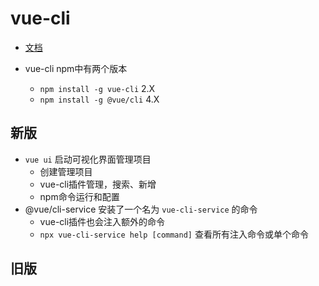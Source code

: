 # vue-cli

* [文档](https://cli.vuejs.org/zh/guide/)

* vue-cli npm中有两个版本
  * `npm install -g vue-cli` 2.X
  * `npm install -g @vue/cli` 4.X

## 新版

* `vue ui` 启动可视化界面管理项目
  * 创建管理项目
  * vue-cli插件管理，搜索、新增
  * npm命令运行和配置
* @vue/cli-service 安装了一个名为 `vue-cli-service` 的命令
  * vue-cli插件也会注入额外的命令
  * `npx vue-cli-service help [command]` 查看所有注入命令或单个命令

## 旧版
